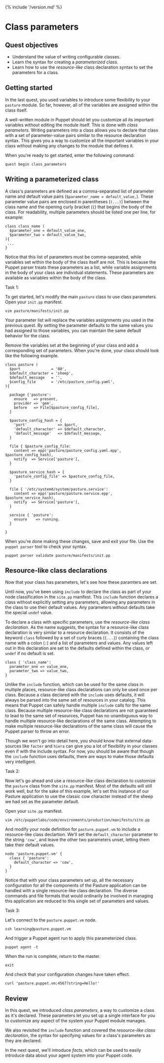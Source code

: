 {% include '/version.md' %}

# Class parameters

## Quest objectives

- Understand the value of writing configurable classes.
- Learn the syntax for creating a *parameterized class.*
- Learn how to use the *resource-like* class declaration syntax to set the
  parameters for a class.

## Getting started

In the last quest, you used variables to introduce some flexibility to your
`pasture` module. So far, however, all of the variables are assigned within the
class itself.

A well-written module in Puppet should let you customize all its 
important variables without editing the module itself. This is done with
*class parameters*. Writing parameters into a class allows you to declare
that class with a set of parameter-value pairs similar to the resource
declaration syntax. This gives you a way to customize all the important
variables in your class without making any changes to the module that defines
it. 

When you're ready to get started, enter the following command:

    quest begin class_parameters

## Writing a parameterized class

A class's parameters are defined as a comma-separated list of parameter name
and default value pairs (`$parameter_name = default_value,`). These parameter
value pairs are enclosed in parentheses (`(...)`) between the class name and
the opening curly bracket (`{`) that begins the body of the class. For
readability, multiple parameters should be listed one per line, for example:

```puppet
class class_name (
  $parameter_one = default_value_one,
  $parameter_two = default_value_two,
){
 ...
}
```

Notice that this list of parameters must be comma-separated, while variables
set within the body of the class itself are not. This is because the Puppet
parser treats these parameters as a list, while variable assignments in the
body of your class are individual statements. These parameters are available as
variables within the body of the class.

<div class = "lvm-task-number"><p>Task 1:</p></div>

To get started, let's modify the main `pasture` class to use class parameters.
Open your `init.pp` manifest.

    vim pasture/manifests/init.pp

Your parameter list will replace the variables assignments you used in the
previous quest. By setting the parameter defaults to the same values you had
assigned to those variables, you can maintain the same default behavior for the
class.

Remove the variables set at the beginning of your class and add a corresponding
set of parameters. When you're done, your class should look like the following
example.

```puppet
class pasture (
  $port              = '80',
  $default_character = 'sheep',
  $default_message   = '',
  $config_file       = '/etc/pasture_config.yaml',
){

  package {'pasture':
    ensure   => present,
    provider => 'gem',
    before   => File[$pasture_config_file],
  }

  $pasture_config_hash = {
    'port'              => $port,
    'default_character' => $default_character,
    'default_message'   => $default_message,
  }

  file { $pasture_config_file:
    content => epp('pasture/pasture_config.yaml.epp', $pasture_config_hash),
    notify  => Service['pasture'],
  }

  $pasture_service_hash = {
    'pasture_config_file' => $pasture_config_file,
  }

  file { '/etc/systemd/system/pasture.service':
    content => epp('pasture/pasture.service.epp', $pasture_service_hash),
    notify  => Service['pasture'],
  }

  service { 'pasture':
    ensure    => running.
  }

}
```

When you're done making these changes, save and exit your file. Use the
`puppet parser` tool to check your syntax.

    puppet parser validate pasture/manifests/init.pp

## Resource-like class declarations

Now that your class has parameters, let's see how these paramters are set.

Until now, you've been using `include` to declare the class as part of your
node classification in the `site.pp` manifest. This `include` function declares
a class without explicitly setting any parameters, allowing any parameters in
the class to use their default values. Any parameters without defaults take the
special `undef` value.

To declare a class with specific parameters, use the *resource-like class
declaration*. As the name suggests, the syntax for a resource-like class
declaration is very similar to a resource declaration. It consists of the
keyword `class` followed by a set of curly braces (`{...}`) containing the
class name with a colon (`:`) and a list of parameters and values. Any values
left out in this declaration are set to the defaults defined within the class,
or `undef` if no default is set.

```puppet
class { 'class_name':
  parameter_one => value_one,
  parameter_two => value_two,
}
```

Unlike the `include` function, which can be used for the same class in multiple
places, resource-like class declarations can only be used once per class.
Because a class declared with the `include` uses defaults, it will always be
parsed into the same set of resources in your catalog. This means that Puppet
can safely handle multiple `include` calls for the same class. Because 
multiple resource-like class declarations are not guaranteed to lead to the same
set of resources, Puppet has no unambiguous way to handle multiple
resource-like declarations of the same class. Attempting to make multiple
resource-like declarations of the same class will cause the Puppet parser to
throw an error.

Though we won't go into detail here, you should know that external data-sources
like `facter` and `hiera` can give you a lot of flexibility in your classes
even if with the include syntax. For now, you should be aware that though the
`include` function uses defaults, there are ways to make those defaults very
intelligent.

<div class = "lvm-task-number"><p>Task 2:</p></div>

Now let's go ahead and use a resource-like class declaration to customize the
`pasture` class from the `site.pp` manifest. Most of the defaults will still
work well, but for the sake of this example, let's set this instance of our
Pasture application to use the classic cow character instead of the sheep we
had set as the parameter default.

Open your `site.pp` manifest.

    vim /etc/puppetlabs/code/environments/production/manifests/site.pp

And modify your node definition for `pasture.puppet.vm` to include a
resource-like class declartion. We'll set the `default_character` parameter
to the string `'cow'`, and leave the other two parameters unset, letting them
take their default values.

```puppet
node 'pasture.puppet.vm' {
  class { 'pasture':
    default_character => 'cow',
  }
}
```

Notice that with your class parameters set up, all the necessary configuration
for all the components of the Pasture application can be handled with a single
resource-like class declaration. The diverse commands and file formats that
would ordinarily be involved in managing this application are reduced to this
single set of parameters and values.

<div class = "lvm-task-number"><p>Task 3:</p></div>

Let's connect to the `pasture.puppet.vm` node.

    ssh learning@pasture.puppet.vm

And trigger a Puppet agent run to apply this parameterized class.

    puppet agent -t

When the run is complete, return to the master.

    exit

And check that your configuration changes have taken effect.

    curl 'pasture.puppet.vm:4567?string=Hello!'

## Review

In this quest, we introduced *class parameters*, a way to customize a class
as it's declared. These parameters let you set up a single interface for you
to customize any aspect of the system your Puppet module manages.

We also revisited the `include` function and covered the *resource-like class
declaration*, the syntax for specifying values for a class's parameters as they
are declared.

In the next quest, we'll introduce *facts*, which can be used to easily
introduce data about your agent system into your Puppet code.
